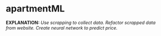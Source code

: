 # apartmentML

**EXPLANATION:**
_Use scrapping to collect data. Refactor scrapped data from website.
Create neural network to predict price._